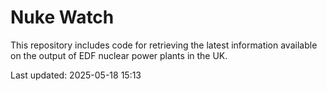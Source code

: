 # Nuke Watch

This repository includes code for retrieving the latest information available on the output of EDF nuclear power plants in the UK.

Last updated: 2025-05-18 15:13